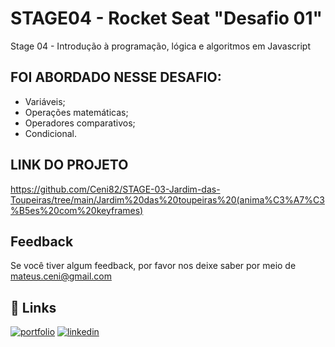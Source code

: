# STAGE04 - Rocket Seat "Desafio 01"

Stage 04 - Introdução à programação, lógica e algoritmos em Javascript

## FOI ABORDADO NESSE DESAFIO:
- Variáveis;
- Operações matemáticas;
- Operadores comparativos;
- Condicional.


## LINK DO PROJETO

https://github.com/Ceni82/STAGE-03-Jardim-das-Toupeiras/tree/main/Jardim%20das%20toupeiras%20(anima%C3%A7%C3%B5es%20com%20keyframes)



## Feedback

Se você tiver algum feedback, por favor nos deixe saber por meio de mateus.ceni@gmail.com


## 🔗 Links
[![portfolio](https://img.shields.io/badge/my_portfolio-000?style=for-the-badge&logo=ko-fi&logoColor=white)](https://mysocialtree.vercel.app/)
[![linkedin](https://img.shields.io/badge/linkedin-0A66C2?style=for-the-badge&logo=linkedin&logoColor=white)](https://www.linkedin.com/in/mateus-ceni-9a362a226/)


